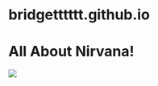 # bridgetttttt.github.io
<!Doctype html>
<html>
  <head>
    <meta charset="utf-8">
    <title>Nirvana</title>
    <style>
      .title {
        text-align-"center";
        }
    </style>
  </head>
  <body>
    <h1 class="title">All About Nirvana!</h1>
     <p>
      <img src="https://i.pinimg.com/564x/9c/eb/4b/9ceb4b06bae5f5fcb16c7bfe3b0c7aaf.jpg">
    </p>
  </body>
</html>
